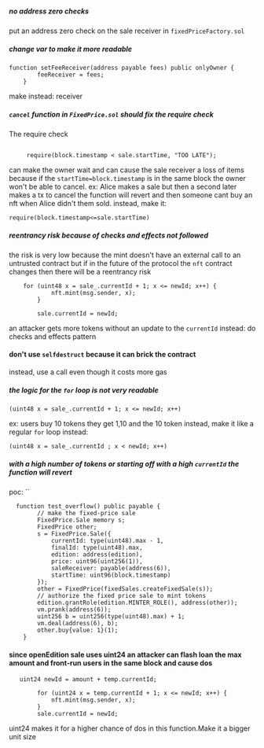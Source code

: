 ##### no address zero checks
 put an address zero check on the sale receiver  in `fixedPriceFactory.sol`

##### change var to make it more readable
```solidity 
function setFeeReceiver(address payable fees) public onlyOwner {
        feeReceiver = fees;
    }
```
make instead: receiver 
##### `cancel` function in `FixedPrice.sol`   should fix the require check 
The   require check 

```solidity 

     require(block.timestamp < sale.startTime, "TOO LATE");
```
can make the owner wait and can cause the sale receiver a loss of items 
because if the `startTime=block.timestamp` is in the same block the owner won't be able to cancel.
ex:
Alice makes a sale but then a second later makes a tx to cancel the function will revert 
and then someone cant buy an nft when Alice didn't them sold.
instead, make it:
```solidity 
require(block.timestamp<=sale.startTime)
```
##### reentrancy risk because of checks and effects not followed
the risk is very low because the mint doesn't have an external call to an untrusted contract
but if in the future of the protocol the `nft` contract changes  then there will be a reentrancy risk 
```solidity 
    for (uint48 x = sale_.currentId + 1; x <= newId; x++) {
            nft.mint(msg.sender, x);
        }

        sale.currentId = newId;
```
an attacker gets more tokens without an update to the  `currentId` 
instead:
do checks and effects pattern 
#### don't use `selfdestruct`  because it can brick the contract
instead, use a call even though it costs more  gas 
##### the logic for the  `for` loop is not very readable 
```
(uint48 x = sale_.currentId + 1; x <= newId; x++)
```
ex: users buy 10 tokens 
they get 1,10 
and the 10 token 
instead, make it like a regular `for` loop 
instead:
```
(uint48 x = sale_.currentId ; x < newId; x++)
```

##### with a high number of tokens or starting off with a high `currentId` the function will revert
poc:
``
```solidity 
  function test_overflow() public payable {
        // make the fixed-price sale
        FixedPrice.Sale memory s;
        FixedPrice other;
        s = FixedPrice.Sale({
            currentId: type(uint48).max - 1,
            finalId: type(uint48).max,
            edition: address(edition),
            price: uint96(uint256(1)),
            saleReceiver: payable(address(6)),
            startTime: uint96(block.timestamp)
        });
        other = FixedPrice(fixedSales.createFixedSale(s));
        // authorize the fixed price sale to mint tokens
        edition.grantRole(edition.MINTER_ROLE(), address(other));
        vm.prank(address(6));
        uint256 b = uint256(type(uint48).max) + 1;
        vm.deal(address(6), b);
        other.buy{value: 1}(1);
    }
```
####  since openEdition sale uses uint24 an attacker can flash loan  the max amount and front-run users in the same block and cause dos
```
   uint24 newId = amount + temp.currentId;

        for (uint24 x = temp.currentId + 1; x <= newId; x++) {
            nft.mint(msg.sender, x);
        }
        sale.currentId = newId;
```
uint24 makes it for a higher chance of dos in this function.Make it a bigger unit size